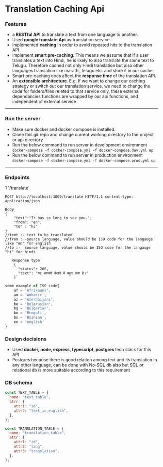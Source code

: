 # Translation Caching Api

### Features
- a **RESTful API** to translate a text from one language to another.
- Used **google translate Api** as translation service.
- Implemented **caching** in order to avoid repeated hits to the translation API
- Implement **smart pre-caching**. This means we assume that if a user translates a text into Hindi, he is likely to also translate the same text to Telugu. Therefore cached not only Hindi translation but also other languages translation like marathi, telugu etc. and store it in our cache.
- Smart pre-caching does affect the **response time** of the translation API.
- An **extensible architecture**. E.g. If we want to change our caching strategy or switch out our translation service, we need to change the code for folders/files releted to that service only, these external dependancies functions are wrapped by our api functions, and independent of external service

------------



### Run the server
- Make sure docker and docker compose is installed.
- Clone this git repo and change current working directory to the project or api directory
- Run the below command to run server in development environment
`docker-compose -f docker-compose.yml -f docker-compose.dev.yml up`
- Run the below command to run server in production environment
`docker-compose -f docker-compose.yml -f docker-compose.prod.yml up`

------------
### Endpoints
1 '/translate'

`POST http://localhost:3000/translate HTTP/1.1
content-type: application/json`

    Body
    {
        "text":"It has so long to see you.",
        "from": "en",
        "to" : "hi"
    }
	//text :- text to be translated
	//from : -source language, value should be ISO code for the langauge like "en" for english
	//to :-  source language, value should be ISO code for the langauge "hi" for hindi
	
	   Response type
        {
          "status": 200,
          "text": "यह आपको देखने में बहुत लंबा है।"
        }`
```javascript
some example of ISO code{
	af = 'Afrikaans',
    am = 'Amharic',
    az = 'Azerbaijani',
    be = 'Belarusian',
    bg = 'Bulgarian',
    bn = 'Bengali',
    bs = 'Bosnian',
	en = 'english'
}
```


### Design decisions
- Used **docker, node, express, typescript, postgres** tech stack for this API
- Postgres because there is good relation among text and its translation in any other language, can be done with No-SQL db also but SQL or relational db is more suitable according to this requirement



### DB schema
``` javascript
const TEXT_TABLE = {
  name: "text_table",
  atrr: {
    attr1: "id",
    attr2: "text_in_english",
  },
};

const TRANSLATION_TABLE = {
  name: "translation_table",
  attr: {
    attr1: "id",
    attr2: "lang",
    attr3: "translation",
  },
};


```



